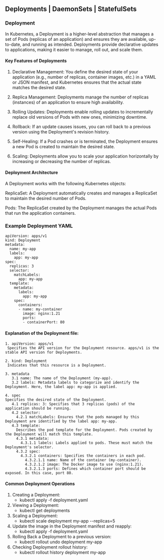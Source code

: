 ## Deployments | DaemonSets | StatefulSets

### Deployment
In Kubernetes, a Deployment is a higher-level abstraction that manages a set of Pods (replicas of an application) and ensures they are available, up-to-date, and running as intended. Deployments provide declarative updates to applications, making it easier to manage, roll out, and scale them.
#### Key Features of Deployments
1. Declarative Management: You define the desired state of your application (e.g., number of replicas, container images, etc.) in a YAML or JSON manifest, and Kubernetes ensures that the actual state matches the desired state.

2. Replica Management: Deployments manage the number of replicas (instances) of an application to ensure high availability.

3. Rolling Updates: Deployments enable rolling updates to incrementally replace old versions of Pods with new ones, minimizing downtime.

4. Rollback: If an update causes issues, you can roll back to a previous version using the Deployment's revision history.

5. Self-Healing: If a Pod crashes or is terminated, the Deployment ensures a new Pod is created to maintain the desired state.

6. Scaling: Deployments allow you to scale your application horizontally by increasing or decreasing the number of replicas.

#### Deployment Architecture
A Deployment works with the following Kubernetes objects:

ReplicaSet: A Deployment automatically creates and manages a ReplicaSet to maintain the desired number of Pods.

Pods: The ReplicaSet created by the Deployment manages the actual Pods that run the application containers.

### Example Deployment YAML
```
apiVersion: apps/v1
kind: Deployment
metadata:
  name: my-app
  labels:
    app: my-app
spec:
  replicas: 3
  selector:
    matchLabels:
      app: my-app
  template:
    metadata:
      labels:
        app: my-app
    spec:
      containers:
      - name: my-container
        image: nginx:1.21
        ports:
        - containerPort: 80
```
#### Explanation of the Deployment file:
```
1. apiVersion: apps/v1
 Specifies the API version for the Deployment resource. apps/v1 is the stable API version for Deployments.

2. kind: Deployment
 Indicates that this resource is a Deployment.

3. metadata
   3.1 name: The name of the Deployment (my-app).
   3.2 labels: Metadata labels to categorize and identify the Deployment. Here, the label app: my-app is applied.

4. spec
Specifies the desired state of the Deployment.
   4.1 replicas: 3: Specifies that 3 replicas (pods) of the application should be running.
   4.2 selector:
     4.2.1 matchLabels: Ensures that the pods managed by this Deployment are identified by the label app: my-app.
   4.3 template:
     Describes the pod template for the Deployment. Pods created by the Deployment will match this template.
     4.3.1 metadata:
       4.3.1.1 labels: Labels applied to pods. These must match the Deployment's selector.
     4.3.2 spec:
       4.3.2.1 containers: Specifies the containers in each pod.
         4.3.2.1.1 name: Name of the container (my-container).
         4.3.2.1.2 image: The Docker image to use (nginx:1.21).
         4.3.2.1.3 ports: Defines which container port should be exposed. In this case, port 80.
```

#### Common Deployment Operations
1. Creating a Deployment:
   - kubectl apply -f deployment.yaml
2. Viewing a Deployment:
   - kubectl get deployments
3. Scaling a Deployment:
   - kubectl scale deployment my-app --replicas=5
4. Update the image in the Deployment manifest and reapply:
   - kubectl apply -f deployment.yaml
5. Rolling Back a Deployment to a previous version:
   - kubectl rollout undo deployment my-app
6. Checking Deployment rollout history:
   - kubectl rollout history deployment my-app
